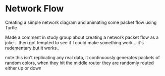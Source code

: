 # Network Flow

Creating a simple network diagram and animating some packet flow using Turtle

Made a comment in study group about creating a network packet flow as a joke....then got tempted to see if I could make something work....it's rudementary but it works..

note this isn't replicating any real data, it continuously generates packets of random colors, when they hit the middle router they are randomly routed either up or down
